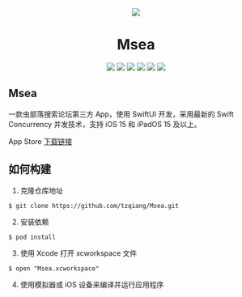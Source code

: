 <p align="center"><img src="https://raw.githubusercontent.com/tzqiang/Msea/main/Msea/Resources/Assets.xcassets/AppIcon.appiconset/83.5%402x.png"></p>
<h1 align="center">Msea</h1>

<p align="center">
<a href="https://www.gnu.org/licenses/gpl-3.0.html"><img src="https://img.shields.io/badge/License-GPLv3.0-green"></a>
<a href="https://developer.apple.com/cn/macos/"><img src="https://img.shields.io/badge/macOS-11.3-red"></a>
<a href="https://developer.apple.com/cn/xcode/"><img src="https://img.shields.io/badge/Xcode-13-red"></a>
<a href="https://developer.apple.com/cn/xcode/swiftui/"><img src="https://img.shields.io/badge/SwiftUI-3-red.svg"></a>
<a href="https://www.swift.org/"><img src="https://img.shields.io/badge/Swift-5.5-red.svg"></a>
<a href="https://www.apple.com.cn/ios/ios-15/"><img src="https://img.shields.io/badge/Platform-iOS%2015%20/%20iPadOS%2015-red.svg"></a>
</p>

## Msea

一款虫部落搜索论坛第三方 App，使用 SwiftUI 开发，采用最新的 Swift Concurrency 并发技术，支持 iOS 15 和 iPadOS 15 及以上。

App Store [下载链接](https://apps.apple.com/app/id1607297894)

## 如何构建

1. 克隆仓库地址
```
$ git clone https://github.com/tzqiang/Msea.git
```
2. 安装依赖
```
$ pod install
```
3. 使用 Xcode 打开 xcworkspace 文件
```
$ open "Msea.xcworkspace"
```
4. 使用模拟器或 iOS 设备来编译并运行应用程序